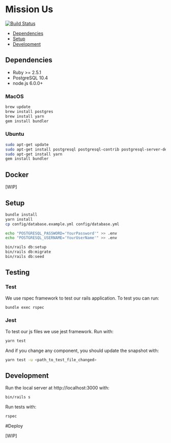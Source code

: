 # Mission Us
[![Build Status](https://travis-ci.org/babelsh/mission-us-rails.svg?branch=master)](https://travis-ci.org/babelsh/mission-us-rails)

- [Dependencies](#dependencies)
- [Setup](#setup)
- [Development](#development)

## Dependencies

- Ruby >= 2.5.1
- PostgreSQL 10.4
- node.js 6.0.0+


### MacOS

```sh
brew update
brew install postgres
brew install yarn
gem install bundler
```

### Ubuntu

```sh
sudo apt-get update
sudo apt-get install postgresql postgresql-contrib postgresql-server-dev-all cmake
sudo apt-get install yarn
gem install bundler
```

## Docker

[WIP]

## Setup

```sh
bundle install
yarn install
cp config/database.example.yml config/database.yml

echo "POSTGRESQL_PASSWORD='YourPassword'" >> .env
echo "POSTGRESQL_USERNAME='YourUserName'" >> .env

bin/rails db:setup
bin/rails db:migrate
bin/rails db:seed
```

## Testing

### Test

We use rspec framework to test our rails application. To test you can run:

```sh
bundle exec rspec
```

### Jest

To test our js files we use jest framework. Run with:

```sh
yarn test
```

And if you change any component, you should update the snapshot with:

```sh
yarn test -u <path_to_test_file_changed>
```

## Development

Run the local server at http://localhost:3000 with:

```sh
bin/rails s
```

Run tests with:

```sh
rspec
```

#Deploy

[WIP]
